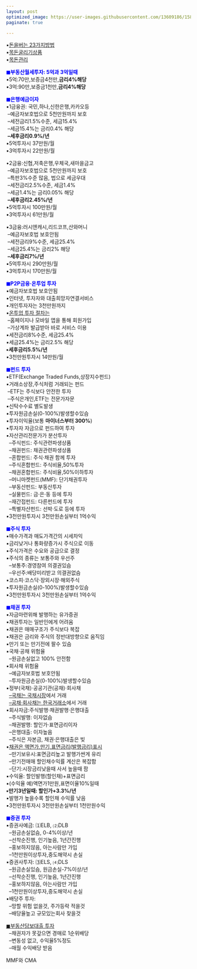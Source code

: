 ```yaml
---
layout: post
optimized_image: https://user-images.githubusercontent.com/13609186/158834851-5c5d7736-001b-448d-8bb6-eb99f2f16233.jpg
paginate: true

---
```


▪[돈을버는 23가지방법](https://www.aladin.co.kr/shop/ebook/wPreviewViewer.aspx?itemid=257981624)<br>
▪[목돈굴리기상품](https://cbnote.com/articles/%EB%AA%A9%EB%8F%88%EA%B5%B4%EB%A6%AC%EA%B8%B0%EC%83%81%ED%92%88/)<br>
▪[목돈관리](https://cbnote.com/articles/%EB%AA%A9%EB%8F%88%EA%B4%80%EB%A6%AC/)<br>

<span style="color:blue">**◼부동산월세투자: 5억과 3억일때**</span><br>
▪5억:70만,보증금4천만,**금리4%해당**<br>
▪3억:90만,보증금1천만,**금리4%해당**<br>

<span style="color:blue">**◼은행예금이자**</span><br>
▪1금융권: 국민,하나,신한은행,카카오등<br>
&nbsp;–예금자보호법으로 5천만원까지 보호<br>
&nbsp;–세전금리1.5%수준, 세금15.4%<br>
&nbsp;–세금15.4%는 금리0.4% 해당<br>
&nbsp;**–세후금리0.9%/년**<br>
▪5억투자시 37만원/월<br>
▪3억투자시 22만원/월<br>

•2금융:신협,저축은행,우체국,새마을금고<br>
&nbsp;–예금자보호법으로 5천만원까지 보호<br>
&nbsp;–특판3%수준 많음, 법으로 세금우대<br>
&nbsp;–세전금리2.5%수준, 세금1.4%<br>
&nbsp;–세금1.4%는 금리0.05% 해당<br>
&nbsp;**–세후금리2.45%/년**<br>
▪5억투자시 100만원/월<br>
▪3억투자시 61만원/월<br>

▪3금융:러시앤캐시,리드코프,산와머니<br>
&nbsp;–예금자보호법 보호안됨<br>
&nbsp;–세전금리9%수준, 세금25.4%<br>
&nbsp;–세금25.4%는 금리2% 해당<br>
&nbsp;**–세후금리7%/년**<br>
▪5억투자시 290만원/월<br>
▪3억투자시 170만원/월<br>

<span style="color:blue">**◼P2P금융·온투업 투자**</span><br>
▪예금자보호법 보호안됨<br>
▪인터넷, 투자자와 대출희망자연결서비스<br>
▪개인투자자는 3천만원까지<br>
▪[온투업 투자 절차는](https://www.junsungki.com/magazine/post-detail.do?id=1096&group=ASSET)<br>
&nbsp;–홈페이지나 모바일 앱을 통해 회원가입<br>
&nbsp;–가상계좌 발급받아 바로 서비스 이용<br>
▪세전금리8%수준, 세금25.4%<br>
▪세금25.4%는 금리2.5% 해당<br>
**▪세후금리5.5%/년**<br>
▪3천만원투자시 14만원/월<br>

<span style="color:blue">**◼펀드 투자**</span><br>
▪ETF(Exchange Traded Funds,상장지수펀드)<br>
▪거래소상장,주식처럼 거래되는 펀드<br>
&nbsp;–ETF는 주식보다 안전한 투자<br>
&nbsp;–주식은개인,ETF는 전문가자문<br>
▪신탁수수료 별도발생<br>
▪투자원금손실(0-100%)발생할수있슴<br>
▪투자이익율(보통 **마이너스부터 300%**)<br>
▪투자자 자금으로 펀드하여 투자<br>
▪자산관리전문가가 분산투자<br>
&nbsp; –주식펀드: 주식관련파생상품<br>
&nbsp; –채권펀드: 채권관련파생상품<br>
&nbsp; –혼합펀드: 주식·채권 함께 투자<br>
&nbsp; –주식혼합펀드: 주식비율,50%투자<br>
&nbsp; –채권혼합펀드: 주식비율,50%이하투자<br>
&nbsp; –머니마켓펀드(MMF): 단기채권투자<br>
&nbsp; –부동산펀드: 부동산투자<br>
&nbsp; –실물펀드: 금·은·동 등에 투자<br>
&nbsp; –재간접펀드: 다른펀드에 투자<br>
&nbsp; –특별자산펀드: 선박·도로 등에 투자<br>
▪3천만원투자시 3천만원손실부터 1억수익<br>

<span style="color:blue">**◼주식 투자**</span><br>
▪매수가격과 매도가격간의 시세차익<br>
▪금리낮거나 통화량증가시 주식으로 이동<br>
▪주식가격은 수요와 공급으로 결정<br>
▪주식의 종류는 보통주와 우선주<br>
&nbsp; –보통주:경영참여 의결권있슴<br>
&nbsp; –우선주:배당미리받고 의결권없슴<br>
▪코스피·코스닥·장외시장·해외주식<br>
▪투자원금손실(0-100%)발생할수있슴<br>
▪3천만원투자시 3천만원손실부터 1억수익<br>

<span style="color:blue">**◼채권 투자**</span><br>
▪자금마련위해 발행하는 유가증권<br>
▪채권투자는 일반인에게 어려움<br>
▪채권은 매매구조가 주식보다 복잡<br>
▪채권은 금리와 주식의 정반대방향으로 움직임<br>
▪만기 또는 만기전에 팔수 있슴<br>
▪국채·공채 위험율<br>
&nbsp; –원금손실없고 100% 안전함<br>
▪회사채 위험율<br>
&nbsp; –예금자보호법 보호안됨<br>
&nbsp; –투자원금손실(0-100%)발생할수있슴<br>
▪정부(국채)·공공기관(공채)·회사채<br>
&nbsp; [–국채는 국채시장](https://ktb.moef.go.kr/koreaExchnBondMrkt.do)에서 거래<br>
&nbsp; [–공채·회사채는 한국거래소](http://www.krx.co.kr/main/main.jsp)에서 거래<br>
▪회사자금:주식발행·채권발행·은행대출<br>
&nbsp; –주식발행: 이자없슴<br>
&nbsp; –채권발행: 할인가·표면금리이자<br>
&nbsp; –은행대출: 이자높음<br>
&nbsp; –주식은 자본금, 채권·은행대출은 빚<br>
▪[채권은 액면가,만기,표면금리(발행금리)표시](https://www.iprovest.com/financial/bond/bondguide/bondstudy_7.html)<br>
&nbsp; –만기보유시:표면금리높고 발행가싼게 유리<br>
&nbsp; –만기전매매 할인채수익률 계산은 복잡함<br>
&nbsp; –단기:시장금리낮을때 사서 높을때 팜<br>
▪수익율: 할인발행(할인채)+표면금리<br>
▪(수익율 예)액면가1만원,표면이율10%일때<br>
**▪만기3년일때: 할인가+3.3%/년**<br>
▪발행가 높을수록 할인채 수익률 낮음<br>
▪3천만원투자시 3천만원손실부터 1천만원수익<br>

<span style="color:blue">**◼증권 투자**</span><br>
▪증권사예금: ⑴ELB, ⑵DLB<br>
&nbsp; –원금손실없슴, 0-4%이상/년<br>
&nbsp; –선착순진행, 인기높음, 1년간진행<br>
&nbsp; –홍보하지않음, 아는사람만 가입<br>
&nbsp; –1천만원이상투자,중도해약시 손실<br>
▪증권사투자: ⑶ELS, ⑷DLS<br>
&nbsp; –원금손실있슴, 원금손실-7%이상/년<br>
&nbsp; –선착순진행, 인기높음, 1년간진행<br>
&nbsp; –홍보하지않음, 아는사람만 가입<br>
&nbsp; –1천만원이상투자,중도해약시 손실<br>
▪배당주 투자: <br>
&nbsp; –망할 위험 없을것, 주가등락 적을것<br>
&nbsp; –배당율높고 규모있는회사 찾을것<br>

<span style="color:blue">[◼부동산담보대출 투자](https://www.youtube.com/hashtag/%EB%B6%80%EB%8B%B4%EB%8C%80%ED%88%AC%EC%9E%90)</span><br>
&nbsp; –채권자가 못갚으면 경매로 1순위배당<br>
&nbsp; –변동성 없고, 수익율5%정도<br>
&nbsp; –매월 수익배당 받음<br>

MMF와 CMA











